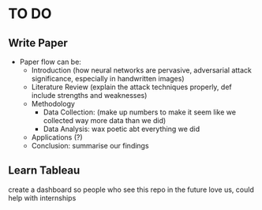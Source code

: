 # TO DO
## Write Paper
  - Paper flow can be:
    - Introduction (how neural networks are pervasive, adversarial attack significance, especially in handwritten images)
    - Literature Review (explain the attack techniques properly, def include strengths and weaknesses)
    - Methodology
      - Data Collection: (make up numbers to make it seem like we collected way more data than we did)
      - Data Analysis: wax poetic abt everything we did
    - Applications (?)
    - Conclusion: summarise our findings
## Learn Tableau 
create a dashboard so people who see this repo in the future love us, could help with internships
